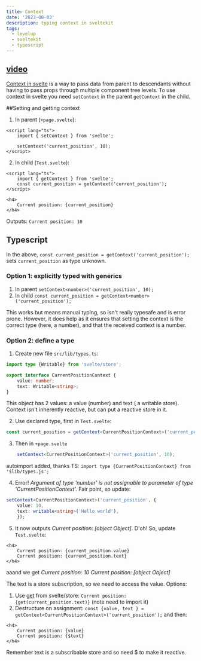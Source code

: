 ```yaml
---
title: Context
date: '2023-08-03'
description: typing context in sveltekit
tags:
  - levelup
  - sveltekit
  - typescript
---
```

## [video](https://levelup.video/tutorials/svelte-and-typescript/context)

[Context in svelte](https://svelte.dev/docs/svelte#setcontext) is a way to pass data from parent to descendants without having to pass props through multiple component tree levels. To use context in svelte you need ```setContext``` in the parent ```getContext``` in the child.

##Setting and getting context
1. In parent (```+page.svelte```):

```
<script lang="ts">
	import { setContext } from 'svelte';

	setContext('current_position', 10);
</script>
```

2. In child (```Test.svelte```):

```
<script lang="ts">
	import { getContext } from 'svelte';
	const current_position = getContext('current_position');
</script>

<h4>
	Current position: {current_position}
</h4>

```

Outputs: ```Current position: 10```


## Typescript
In the above, ```const current_position = getContext('current_position');``` sets ```current_position``` as type unknown.

### Option 1: explicitly typed with generics
1. In parent ```setContext<number>('current_position', 10);```
2. In child ```const current_position = getContext<number>('current_position');```

This works but means manual typing, so isn't really typesafe and is error prone. However, it does help as it ensures that setting the context is the correct type (here, a number), and that the received context is a number.

### Option 2: define a type

1. Create new file ```src/lib/types.ts```:

```typescript
import type {Writable} from 'svelte/store';

export interface CurrentPositionContext {
    value: number;
    text: Writable<string>;
}
```

This object has 2 values: a value (number) and text ( a writable store). Context isn't inherently reactive, but can put a reactive store in it.

2. Use declared type, first in ```Test.svelte```:

```typescript
const current_position = getContext<CurrentPositionContext>('current_position');```
```

3. Then in ```+page.svelte```

```typescript
	setContext<CurrentPositionContext>('current_position', 10);
```

autoimport added, thanks TS: ```import type {CurrentPositionContext} from '$lib/types.js';```

4. Error! _Argument of type 'number' is not assignable to parameter of type 'CurrentPositionContext'._  Fair point, so update:

```typescript
setContext<CurrentPositionContext>('current_position', {
	value: 10,
	text: writable<string>('Hello world'),
	});
```

5. It now outputs _Current position: [object Object]_. D'oh! So, update ```Test.svelte```:


```
<h4>
	Current position: {current_position.value}
	Current position: {current_position.text}
</h4>
```

aaand we get
_Current position: 10 Current position: [object Object]_

The text is a store subscription, so we need to access the value.
Options:

1. Use [get](https://svelte.dev/docs/svelte-store#get) from svelte/store: ```Current position: {get(current_position.text)}``` (note need to import it)
2. Destructure on assignment: ```const {value, text } = getContext<CurrentPositionContext>('current_position');``` and then:

```
<h4>
	Current position: {value}
	Current position: {$text}
</h4>
```
Remember text is a subscribable store and so need $ to make it reactive.
